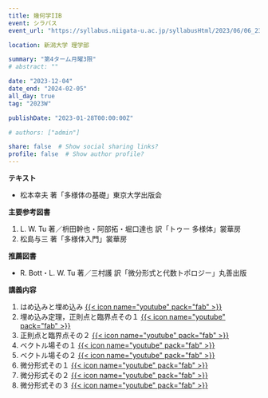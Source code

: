 ```yaml
---
title: 幾何学IIB
event: シラバス
event_url: "https://syllabus.niigata-u.ac.jp/syllabusHtml/2023/06/06_234S1542_ja_JP.html"

location: 新潟大学 理学部

summary: "第4ターム月曜3限"
# abstract: ""

date: "2023-12-04"
date_end: "2024-02-05"
all_day: true
tag: "2023W"

publishDate: "2023-01-28T00:00:00Z"

# authors: ["admin"]

share: false  # Show social sharing links?
profile: false  # Show author profile?
---
```

**テキスト**
- 松本幸夫 著「多様体の基礎」東京大学出版会

**主要参考図書**
1. L. W. Tu 著／枡田幹也・阿部拓・堀口達也 訳「トゥー 多様体」裳華房
2. 松島与三 著「多様体入門」裳華房

**推薦図書**
- R. Bott・L. W. Tu 著／三村護 訳「微分形式と代数トポロジー」丸善出版

**講義内容**
1. はめ込みと埋め込み
	[{{< icon name="youtube" pack="fab" >}}](https://youtu.be/Eg8TwpmpQdo)
2. 埋め込み定理，正則点と臨界点その１
	[{{< icon name="youtube" pack="fab" >}}](https://youtu.be/4sO0yJ7Pyd0)
3. 正則点と臨界点その２
	[{{< icon name="youtube" pack="fab" >}}](https://youtu.be/iYtCtpyErZY)
4. ベクトル場その１
	[{{< icon name="youtube" pack="fab" >}}](https://youtu.be/xVaCl-6e07A)
5. ベクトル場その２
	[{{< icon name="youtube" pack="fab" >}}](https://youtu.be/B5nyCz0e0g4)
6. 微分形式その１
	[{{< icon name="youtube" pack="fab" >}}](https://youtu.be/g-eD3zPumps)
7. 微分形式その２
	[{{< icon name="youtube" pack="fab" >}}](https://youtu.be/8oBsSJRv4vw)
8. 微分形式その３
	[{{< icon name="youtube" pack="fab" >}}](https://youtu.be/V5jBLXHToq0)
